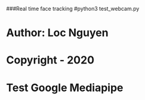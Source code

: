 
###Real time face tracking
#python3 test_webcam.py 
# Author: Loc Nguyen  
# Copyright - 2020 
# Test Google Mediapipe
